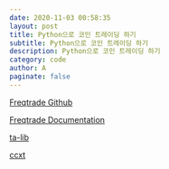 ```yaml
---
date: 2020-11-03 00:58:35
layout: post
title: Python으로 코인 트레이딩 하기
subtitle: Python으로 코인 트레이딩 하기
description: Python으로 코인 트레이딩 하기
category: code
author: A
paginate: false
---
```



[Freqtrade Github](https://github.com/freqtrade/freqtrade)

[Freqtrade Documentation](https://www.freqtrade.io/en/latest/)

[ta-lib](https://github.com/mrjbq7/ta-lib)

[ccxt](https://github.com/ccxt/ccxt)